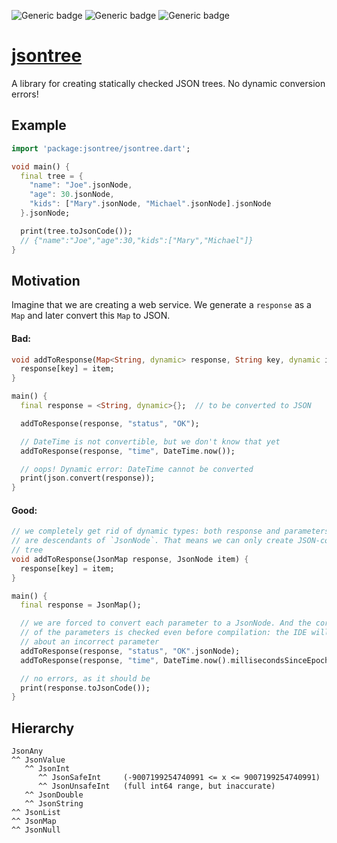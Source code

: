 ![Generic badge](https://img.shields.io/badge/status-WIP-yellow.svg)
![Generic badge](https://img.shields.io/badge/tested_on-VM_|_JS-blue.svg)
![Generic badge](https://img.shields.io/badge/dart-2.17+-blue.svg)

# [jsontree](https://github.com/rtmigo/jsontree_dart)

A library for creating statically checked JSON trees. No dynamic conversion errors!

## Example

```dart
import 'package:jsontree/jsontree.dart';

void main() {
  final tree = {
    "name": "Joe".jsonNode,
    "age": 30.jsonNode,
    "kids": ["Mary".jsonNode, "Michael".jsonNode].jsonNode
  }.jsonNode;

  print(tree.toJsonCode());
  // {"name":"Joe","age":30,"kids":["Mary","Michael"]}
}
```

## Motivation

Imagine that we are creating a web service. We generate a `response` as a `Map`
and later convert this `Map` to JSON.

#### Bad:

```dart
void addToResponse(Map<String, dynamic> response, String key, dynamic item) {
  response[key] = item; 
}

main() {
  final response = <String, dynamic>{};  // to be converted to JSON

  addToResponse(response, "status", "OK");

  // DateTime is not convertible, but we don't know that yet 
  addToResponse(response, "time", DateTime.now());

  // oops! Dynamic error: DateTime cannot be converted
  print(json.convert(response));  
}
```

#### Good:

```dart
// we completely get rid of dynamic types: both response and parameters 
// are descendants of `JsonNode`. That means we can only create JSON-compatible
// tree
void addToResponse(JsonMap response, JsonNode item) {
  response[key] = item;
}

main() {
  final response = JsonMap();

  // we are forced to convert each parameter to a JsonNode. And the correctness 
  // of the parameters is checked even before compilation: the IDE will warn you 
  // about an incorrect parameter
  addToResponse(response, "status", "OK".jsonNode);
  addToResponse(response, "time", DateTime.now().millisecondsSinceEpoch.jsonNode);

  // no errors, as it should be
  print(response.toJsonCode());
}
```

## Hierarchy

```
JsonAny
^^ JsonValue
   ^^ JsonInt
      ^^ JsonSafeInt     (-9007199254740991 <= x <= 9007199254740991)
      ^^ JsonUnsafeInt   (full int64 range, but inaccurate) 
   ^^ JsonDouble
   ^^ JsonString
^^ JsonList
^^ JsonMap
^^ JsonNull
```
  
